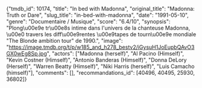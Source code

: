 {"tmdb_id": 10174, "title": "In bed with Madonna", "original_title": "Madonna: Truth or Dare", "slug_title": "in-bed-with-madonna", "date": "1991-05-10", "genre": "Documentaire / Musique", "score": "6.4/10", "synopsis": "Plong\u00e9e tr\u00e8s intime dans l'univers de la chanteuse Madonna, \u00e0 travers les diff\u00e9rentes \u00e9tapes de tourn\u00e9e mondiale \"The Blonde ambition tour\" de 1990.", "image": "https://image.tmdb.org/t/p/w185_and_h278_bestv2/iGysuH1JoEupbQAvO3GX0wEg8Sp.jpg", "actors": ["Madonna (herself)", "Al Pacino (Himself)", "Kevin Costner (Himself)", "Antonio Banderas (Himself)", "Donna DeLory (Herself)", "Warren Beatty (Himself)", "Niki Harris (herself)", "Luis Camacho (himself)"], "comments": [], "recommandations_id": [40496, 40495, 25930, 36802]}